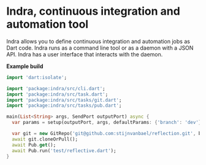 Indra, continuous integration and automation tool
=================================================

Indra allows you to define continuous integration and automation jobs as Dart code.
Indra runs as a command line tool or as a daemon with a JSON API.
Indra has a user interface that interacts with the daemon.

**Example build**

```dart
import 'dart:isolate';

import 'package:indra/src/cli.dart';
import 'package:indra/src/task.dart';
import 'package:indra/src/tasks/git.dart';
import 'package:indra/src/tasks/pub.dart';

main(List<String> args, SendPort outputPort) async {
  var params = setup(outputPort, args, defaultParams: {'branch': 'dev'});

  var git = new GitRepo('git@github.com:stijnvanbael/reflection.git', branch: params['branch']);
  await git.cloneOrPull();
  await Pub.get();
  await Pub.run('test/reflective.dart');
}
```